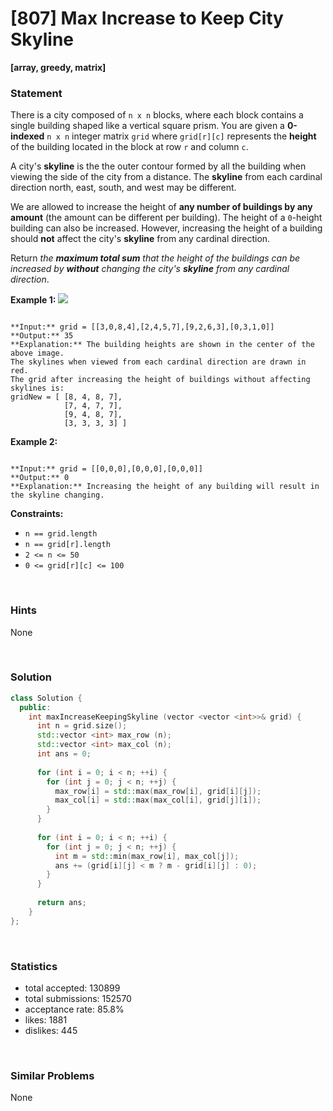 # [807] Max Increase to Keep City Skyline

**[array, greedy, matrix]**

### Statement

There is a city composed of `n x n` blocks, where each block contains a single building shaped like a vertical square prism. You are given a **0-indexed** `n x n` integer matrix `grid` where `grid[r][c]` represents the **height** of the building located in the block at row `r` and column `c`.

A city's **skyline** is the the outer contour formed by all the building when viewing the side of the city from a distance. The **skyline** from each cardinal direction north, east, south, and west may be different.

We are allowed to increase the height of **any number of buildings by any amount** (the amount can be different per building). The height of a `0`-height building can also be increased. However, increasing the height of a building should **not** affect the city's **skyline** from any cardinal direction.

Return *the **maximum total sum** that the height of the buildings can be increased by **without** changing the city's **skyline** from any cardinal direction*.


**Example 1:**
![](https://assets.leetcode.com/uploads/2021/06/21/807-ex1.png)

```

**Input:** grid = [[3,0,8,4],[2,4,5,7],[9,2,6,3],[0,3,1,0]]
**Output:** 35
**Explanation:** The building heights are shown in the center of the above image.
The skylines when viewed from each cardinal direction are drawn in red.
The grid after increasing the height of buildings without affecting skylines is:
gridNew = [ [8, 4, 8, 7],
            [7, 4, 7, 7],
            [9, 4, 8, 7],
            [3, 3, 3, 3] ]

```

**Example 2:**

```

**Input:** grid = [[0,0,0],[0,0,0],[0,0,0]]
**Output:** 0
**Explanation:** Increasing the height of any building will result in the skyline changing.

```

**Constraints:**
* `n == grid.length`
* `n == grid[r].length`
* `2 <= n <= 50`
* `0 <= grid[r][c] <= 100`


<br>

### Hints

None

<br>

### Solution

```cpp
class Solution {
  public:
    int maxIncreaseKeepingSkyline (vector <vector <int>>& grid) {
      int n = grid.size();
      std::vector <int> max_row (n);
      std::vector <int> max_col (n);
      int ans = 0;
      
      for (int i = 0; i < n; ++i) {
        for (int j = 0; j < n; ++j) {
          max_row[i] = std::max(max_row[i], grid[i][j]);
          max_col[i] = std::max(max_col[i], grid[j][i]);
        }
      }
      
      for (int i = 0; i < n; ++i) {
        for (int j = 0; j < n; ++j) {
          int m = std::min(max_row[i], max_col[j]);
          ans += (grid[i][j] < m ? m - grid[i][j] : 0);
        }
      }
      
      return ans;
    }
};
```

<br>

### Statistics

- total accepted: 130899
- total submissions: 152570
- acceptance rate: 85.8%
- likes: 1881
- dislikes: 445

<br>

### Similar Problems

None

